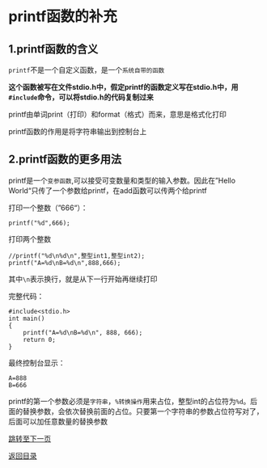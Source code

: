 # printf函数的补充

## 1.printf函数的含义

`printf`不是一个自定义函数，是一个`系统自带的函数`

**这个函数被写在文件stdio.h中，假定printf的函数定义写在stdio.h中，用`#include`命令，可以将stdio.h的代码复制过来**

printf由单词print（打印）和format（格式）而来，意思是格式化打印

printf函数的作用是将字符串输出到控制台上

## 2.printf函数的更多用法

printf是一个`变参函数`,可以接受可变数量和类型的输入参数。因此在”Hello World“只传了一个参数给printf，在add函数可以传两个给printf

打印一个整数（”666“）：

```
printf("%d",666);
```

打印两个整数

```
//printf("%d\n%d\n",整型int1,整型int2);
printf("A=%d\nB=%d\n",888,666);
```

其中`\n`表示换行，就是从下一行开始再继续打印

完整代码：

```
#include<stdio.h>
int main()
{
	printf("A=%d\nB=%d\n", 888, 666);
	return 0;
}
```

最终控制台显示：

```
A=888
B=666
```

printf的第一个参数必须是`字符串`，`%转换操作`用来占位，整型int的占位符为`%d`。后面的替换参数，会依次替换前面的占位。只要第一个字符串的参数占位符写对了，后面可以加任意数量的替换参数

[跳转至下一页]()

[返回目录](https://github.com/GuangYu-yu/Learn-C-language-from-scratch/blob/main/%E7%9B%AE%E5%BD%95%E6%96%87%E4%BB%B6/%E7%9B%AE%E5%BD%95.md)
